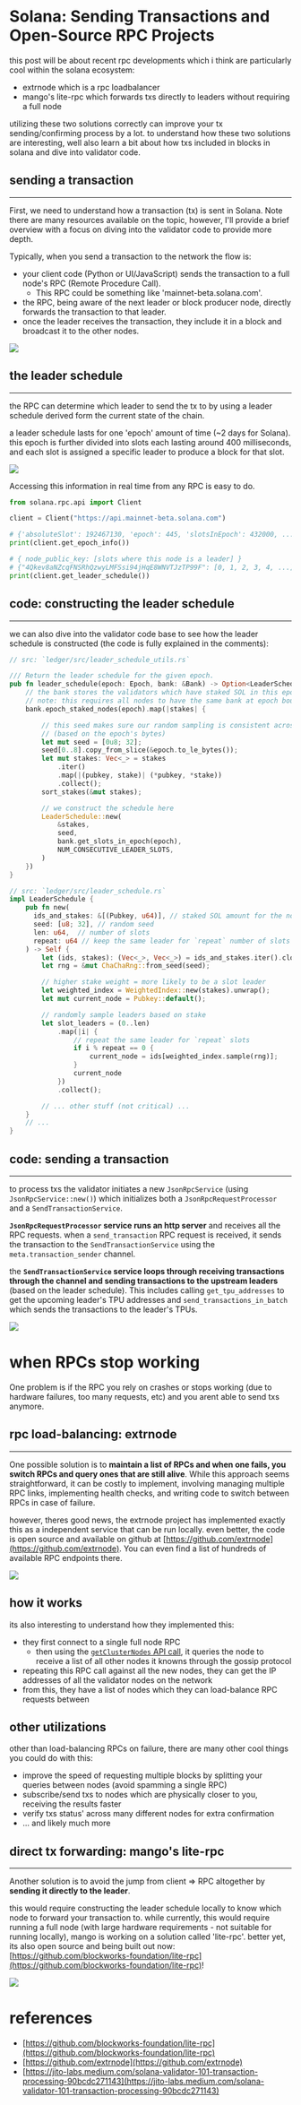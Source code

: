 # Solana: Sending Transactions and Open-Source RPC Projects

this post will be about recent rpc developments which i think are particularly cool within the solana ecosystem:
  - extrnode which is a rpc loadbalancer
  - mango's lite-rpc which forwards txs directly to leaders without requiring a full node 

utilizing these two solutions correctly can improve your tx sending/confirming process by a lot. to understand how these two solutions are interesting, well also learn a bit about how txs included in blocks in solana and dive into validator code.

## sending a transaction
****

First, we need to understand how a transaction (tx) is sent in Solana. Note there are many resources available on the topic, however, I'll provide a brief overview with a focus on diving into the validator code to provide more depth.

Typically, when you send a transaction to the network the flow is:
- your client code (Python or UI/JavaScript) sends the transaction to a full node's RPC (Remote Procedure Call). 
  - This RPC could be something like 'mainnet-beta.solana.com'. 
- the RPC, being aware of the next leader or block producer node, directly forwards the transaction to that leader. 
- once the leader receives the transaction, they include it in a block and broadcast it to the other nodes.

![](2023-05-08-11-00-03.png)

## the leader schedule
****

the RPC can determine which leader to send the tx to by using a leader schedule derived form the current state of the chain. 

a leader schedule lasts for one 'epoch' amount of time (~2 days for Solana). this epoch is further divided into slots each lasting around 400 milliseconds, and each slot is assigned a specific leader to produce a block for that slot. 

![](2023-05-08-11-08-58.png)

Accessing this information in real time from any RPC is easy to do.

```python 
from solana.rpc.api import Client

client = Client("https://api.mainnet-beta.solana.com")

# {'absoluteSlot': 192467130, 'epoch': 445, 'slotsInEpoch': 432000, ... }
print(client.get_epoch_info())

# { node_public_key: [slots where this node is a leader] }
# {"4Qkev8aNZcqFNSRhQzwyLMFSsi94jHqE8WNVTJzTP99F": [0, 1, 2, 3, 4, ...], "EkSnNWid2cvwEVnVx9aBqawnmiCNiDgp3gUdkDPTKN1N": [10, 11, 12, ...],}
print(client.get_leader_schedule())
```

## code: constructing the leader schedule 
****

we can also dive into the validator code base to see how the leader schedule is constructed (the code is fully explained in the comments):

```rust 
// src: `ledger/src/leader_schedule_utils.rs`

/// Return the leader schedule for the given epoch.
pub fn leader_schedule(epoch: Epoch, bank: &Bank) -> Option<LeaderSchedule> {
    // the bank stores the validators which have staked SOL in this epoch (we construct the schedule from this)
    // note: this requires all nodes to have the same bank at epoch boundaries to get consistent leader schedules
    bank.epoch_staked_nodes(epoch).map(|stakes| {

        // this seed makes sure our random sampling is consistent across all nodes 
        // (based on the epoch's bytes)
        let mut seed = [0u8; 32];
        seed[0..8].copy_from_slice(&epoch.to_le_bytes());
        let mut stakes: Vec<_> = stakes
            .iter()
            .map(|(pubkey, stake)| (*pubkey, *stake))
            .collect();
        sort_stakes(&mut stakes);

        // we construct the schedule here
        LeaderSchedule::new(
            &stakes,
            seed,
            bank.get_slots_in_epoch(epoch),
            NUM_CONSECUTIVE_LEADER_SLOTS,
        )
    })
}

// src: `ledger/src/leader_schedule.rs`
impl LeaderSchedule {
    pub fn new(
      ids_and_stakes: &[(Pubkey, u64)], // staked SOL amount for the nodes
      seed: [u8; 32], // random seed
      len: u64,  // number of slots 
      repeat: u64 // keep the same leader for `repeat` number of slots
    ) -> Self {
        let (ids, stakes): (Vec<_>, Vec<_>) = ids_and_stakes.iter().cloned().unzip();
        let rng = &mut ChaChaRng::from_seed(seed);

        // higher stake weight = more likely to be a slot leader
        let weighted_index = WeightedIndex::new(stakes).unwrap();
        let mut current_node = Pubkey::default();

        // randomly sample leaders based on stake 
        let slot_leaders = (0..len)
            .map(|i| {
                // repeat the same leader for `repeat` slots
                if i % repeat == 0 {
                    current_node = ids[weighted_index.sample(rng)];
                }
                current_node
            })
            .collect();

        // ... other stuff (not critical) ...
    }
    // ...
}
```

## code: sending a transaction
*****

<!-- - validator starts a new `let json_rpc_service = JsonRpcService::new(`
- this initializes `JsonRpcRequestProcessor` struct to process txs from the rpc 
- when recieving a rpc request it processes it using the function `_send_transaction`
  - which sends it to `SendTransactionService` `meta.transaction_sender.send(transaction_info)`
  - calls on `receive_txn_thread` which recives txs 
    - checks for retry txs 
    - calls `send_transactions_in_batch`
    - gets leaders TPU addresses: `get_tpu_addresses` (leader schedule is stored in `ClusterTpuInfo` using `PoH` `LeaderScheduleCache`)
    - sends txs to the leader `send_transactions` -->

to process txs the validator initiates a new `JsonRpcService` (using `JsonRpcService::new()`) which initializes both a `JsonRpcRequestProcessor` and a `SendTransactionService`. 

**`JsonRpcRequestProcessor` service runs an http server** and receives all the RPC requests. when a `send_transaction` RPC request is received, it sends the transaction to the `SendTransactionService` using the `meta.transaction_sender` channel. 

the **`SendTransactionService` service loops through receiving transactions through the channel and sending transactions to the upstream leaders** (based on the leader schedule). This includes calling `get_tpu_addresses` to get the upcoming leader's TPU addresses and `send_transactions_in_batch` which sends the transactions to the leader's TPUs.

![](2023-05-08-11-18-25.png)

# when RPCs stop working

One problem is if the RPC you rely on crashes or stops working (due to hardware failures, too many requests, etc) and you arent able to send txs anymore.

## rpc load-balancing: extrnode
****

One possible solution is to **maintain a list of RPCs and when one fails, you switch RPCs and query 
ones that are still alive**. While this approach seems straightforward, it can be 
costly to implement, involving managing multiple RPC links, implementing health checks, and 
writing code to switch between RPCs in case of failure. 

however, theres good news, the extrnode project has implemented exactly this as a independent service that can be run locally. even better, the code is open source and available on github 
at [https://github.com/extrnode](https://github.com/extrnode). You can even find a list of hundreds of available RPC endpoints there. 

![](2023-05-08-11-33-54.png)

<!-- 
- one solution is to **maintain a large list of RPCs and query other RPCs that are working**
- while this is straightforward it can be expensive to implement
  - bc it requires having multiple RPC links, implementing health checks, and writing code to switch between the RPCs on failure
- to solve this, extrnode (a grizzlython project), is working on a free rpc load-balancing solution which automatically tracks **all** of the networks nodes 
- the code is open source [https://github.com/extrnode](https://github.com/extrnode) and even includes a list of available PRC endpoints -->

## how it works

its also interesting to understand how they implemented this:
- they first connect to a single full node RPC
  - then using the [`getClusterNodes` API call](https://docs.solana.com/api/http#getclusternodes), it queries the node to receive a list of all other nodes it knowns through the gossip protocol
- repeating this RPC call against all the new nodes, they can get the IP addresses of all the validator nodes on the network 
- from this, they have a list of nodes which they can load-balance RPC requests between

## other utilizations

other than load-balancing RPCs on failure, there are many other cool things you could do with this: 
- improve the speed of requesting multiple blocks by splitting your queries between nodes (avoid spamming a single RPC)
- subscribe/send txs to nodes which are physically closer to you, receiving the results faster
- verify txs status' across many different nodes for extra confirmation
- ... and likely much more


## direct tx forwarding: mango's lite-rpc
****

Another solution is to avoid the jump from client => RPC altogether by **sending it directly to the leader**.

this would require constructing the leader schedule locally to know which node to forward your 
transaction to. while currently, this would require running a full node (with large hardware 
requirements - not suitable for running locally), mango is working on a solution called 
'lite-rpc'. better yet, its also open source and being built out now: [https://github.com/blockworks-foundation/lite-rpc](https://github.com/blockworks-foundation/lite-rpc)!

![](2023-05-08-11-41-29.png)


# references 
- [https://github.com/blockworks-foundation/lite-rpc](https://github.com/blockworks-foundation/lite-rpc)
- [https://github.com/extrnode](https://github.com/extrnode)
- [https://jito-labs.medium.com/solana-validator-101-transaction-processing-90bcdc271143](https://jito-labs.medium.com/solana-validator-101-transaction-processing-90bcdc271143)